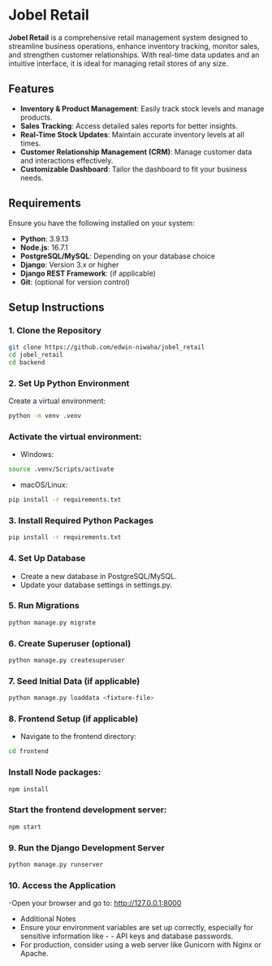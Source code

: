 # Jobel Retail

**Jobel Retail** is a comprehensive retail management system designed to streamline business operations, enhance inventory tracking, monitor sales, and strengthen customer relationships. With real-time data updates and an intuitive interface, it is ideal for managing retail stores of any size.

## Features

- **Inventory & Product Management**: Easily track stock levels and manage products.
- **Sales Tracking**: Access detailed sales reports for better insights.
- **Real-Time Stock Updates**: Maintain accurate inventory levels at all times.
- **Customer Relationship Management (CRM)**: Manage customer data and interactions effectively.
- **Customizable Dashboard**: Tailor the dashboard to fit your business needs.

## Requirements

Ensure you have the following installed on your system:

- **Python**: 3.9.13
- **Node.js**: 16.7.1
- **PostgreSQL/MySQL**: Depending on your database choice
- **Django**: Version 3.x or higher
- **Django REST Framework**: (if applicable)
- **Git**: (optional for version control)

## Setup Instructions

### 1. Clone the Repository

```bash
git clone https://github.com/edwin-niwaha/jobel_retail
cd jobel_retail
cd backend
```

### 2. Set Up Python Environment
Create a virtual environment:
```bash
python -m venv .venv

```
### Activate the virtual environment:

- Windows:
```bash
source .venv/Scripts/activate
```

- macOS/Linux:
```bash
pip install -r requirements.txt
```

### 3. Install Required Python Packages
```bash
pip install -r requirements.txt
```

### 4. Set Up Database
- Create a new database in PostgreSQL/MySQL.
- Update your database settings in settings.py.

### 5. Run Migrations
```bash
python manage.py migrate
```

### 6. Create Superuser (optional)
```bash
python manage.py createsuperuser
```

### 7. Seed Initial Data (if applicable)
```bash
python manage.py loaddata <fixture-file>
```

### 8. Frontend Setup (if applicable)
- Navigate to the frontend directory:
```bash
cd frontend
```
### Install Node packages:
```bash
npm install
```

### Start the frontend development server:
```bash
npm start
```

### 9. Run the Django Development Server
```bash
python manage.py runserver
```
### 10. Access the Application
-Open your browser and go to:
http://127.0.0.1:8000

- Additional Notes
- Ensure your environment variables are set up correctly, especially for sensitive information like - - API keys and database passwords.
- For production, consider using a web server like Gunicorn with Nginx or Apache.